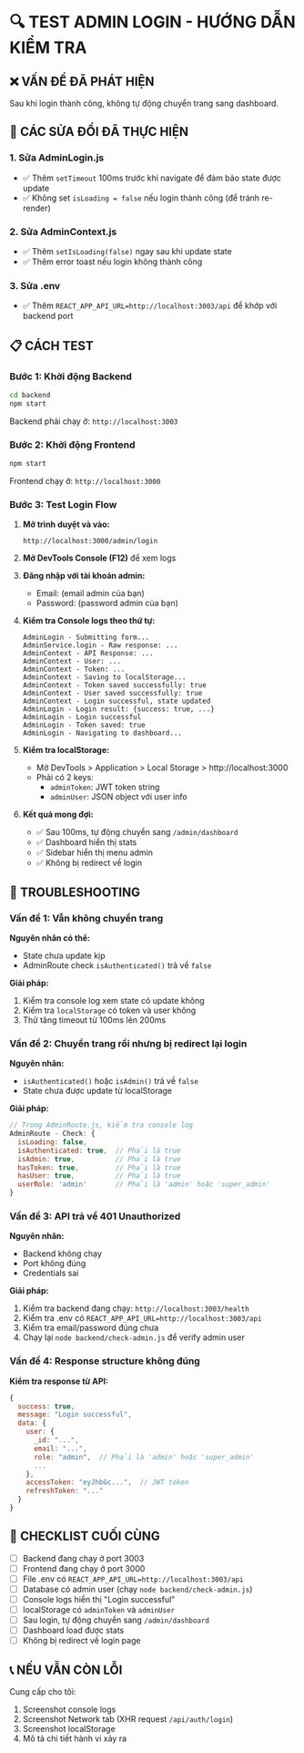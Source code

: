 # 🔍 TEST ADMIN LOGIN - HƯỚNG DẪN KIỂM TRA

## ❌ VẤN ĐỀ ĐÃ PHÁT HIỆN

Sau khi login thành công, không tự động chuyển trang sang dashboard.

## 🔧 CÁC SỬA ĐỔI ĐÃ THỰC HIỆN

### 1. **Sửa AdminLogin.js**
- ✅ Thêm `setTimeout` 100ms trước khi navigate để đảm bảo state được update
- ✅ Không set `isLoading = false` nếu login thành công (để tránh re-render)

### 2. **Sửa AdminContext.js**
- ✅ Thêm `setIsLoading(false)` ngay sau khi update state
- ✅ Thêm error toast nếu login không thành công

### 3. **Sửa .env**
- ✅ Thêm `REACT_APP_API_URL=http://localhost:3003/api` để khớp với backend port

## 📋 CÁCH TEST

### Bước 1: Khởi động Backend
```bash
cd backend
npm start
```
Backend phải chạy ở: `http://localhost:3003`

### Bước 2: Khởi động Frontend
```bash
npm start
```
Frontend chạy ở: `http://localhost:3000`

### Bước 3: Test Login Flow

1. **Mở trình duyệt và vào:**
   ```
   http://localhost:3000/admin/login
   ```

2. **Mở DevTools Console (F12)** để xem logs

3. **Đăng nhập với tài khoản admin:**
   - Email: (email admin của bạn)
   - Password: (password admin của bạn)

4. **Kiểm tra Console logs theo thứ tự:**
   ```
   AdminLogin - Submitting form...
   AdminService.login - Raw response: ...
   AdminContext - API Response: ...
   AdminContext - User: ...
   AdminContext - Token: ...
   AdminContext - Saving to localStorage...
   AdminContext - Token saved successfully: true
   AdminContext - User saved successfully: true
   AdminContext - Login successful, state updated
   AdminLogin - Login result: {success: true, ...}
   AdminLogin - Login successful
   AdminLogin - Token saved: true
   AdminLogin - Navigating to dashboard...
   ```

5. **Kiểm tra localStorage:**
   - Mở DevTools > Application > Local Storage > http://localhost:3000
   - Phải có 2 keys:
     - `adminToken`: JWT token string
     - `adminUser`: JSON object với user info

6. **Kết quả mong đợi:**
   - ✅ Sau 100ms, tự động chuyển sang `/admin/dashboard`
   - ✅ Dashboard hiển thị stats
   - ✅ Sidebar hiển thị menu admin
   - ✅ Không bị redirect về login

## 🐛 TROUBLESHOOTING

### Vấn đề 1: Vẫn không chuyển trang
**Nguyên nhân có thể:**
- State chưa update kịp
- AdminRoute check `isAuthenticated()` trả về `false`

**Giải pháp:**
1. Kiểm tra console log xem state có update không
2. Kiểm tra `localStorage` có token và user không
3. Thử tăng timeout từ 100ms lên 200ms

### Vấn đề 2: Chuyển trang rồi nhưng bị redirect lại login
**Nguyên nhân:**
- `isAuthenticated()` hoặc `isAdmin()` trả về `false`
- State chưa được update từ localStorage

**Giải pháp:**
```javascript
// Trong AdminRoute.js, kiểm tra console log
AdminRoute - Check: {
  isLoading: false,
  isAuthenticated: true,  // Phải là true
  isAdmin: true,          // Phải là true
  hasToken: true,         // Phải là true
  hasUser: true,          // Phải là true
  userRole: 'admin'       // Phải là 'admin' hoặc 'super_admin'
}
```

### Vấn đề 3: API trả về 401 Unauthorized
**Nguyên nhân:**
- Backend không chạy
- Port không đúng
- Credentials sai

**Giải pháp:**
1. Kiểm tra backend đang chạy: `http://localhost:3003/health`
2. Kiểm tra .env có `REACT_APP_API_URL=http://localhost:3003/api`
3. Kiểm tra email/password đúng chưa
4. Chạy lại `node backend/check-admin.js` để verify admin user

### Vấn đề 4: Response structure không đúng
**Kiểm tra response từ API:**
```javascript
{
  success: true,
  message: "Login successful",
  data: {
    user: {
      _id: "...",
      email: "...",
      role: "admin",  // Phải là 'admin' hoặc 'super_admin'
      ...
    },
    accessToken: "eyJhbGc...",  // JWT token
    refreshToken: "..."
  }
}
```

## 🎯 CHECKLIST CUỐI CÙNG

- [ ] Backend đang chạy ở port 3003
- [ ] Frontend đang chạy ở port 3000
- [ ] File .env có `REACT_APP_API_URL=http://localhost:3003/api`
- [ ] Database có admin user (chạy `node backend/check-admin.js`)
- [ ] Console logs hiển thị "Login successful"
- [ ] localStorage có `adminToken` và `adminUser`
- [ ] Sau login, tự động chuyển sang `/admin/dashboard`
- [ ] Dashboard load được stats
- [ ] Không bị redirect về login page

## 📞 NẾU VẪN CÒN LỖI

Cung cấp cho tôi:
1. Screenshot console logs
2. Screenshot Network tab (XHR request `/api/auth/login`)
3. Screenshot localStorage
4. Mô tả chi tiết hành vi xảy ra
